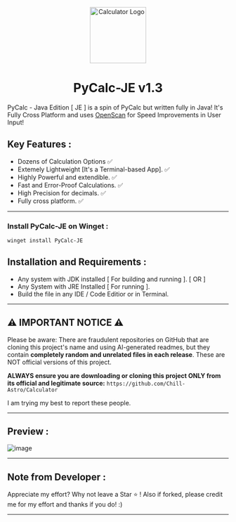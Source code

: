 <p align="center">
  <img src="https://github.com/Chill-Astro/PyCalc-JE/blob/main/PyCalc-JE.ico" width="128px" height="128px" alt="Calculator Logo">
</p>
<h1 align="center">PyCalc-JE v1.3</h1>

PyCalc - Java Edition [ JE ] is a spin of PyCalc but written fully in Java! It's Fully Cross Platform and uses [OpenScan](https://github.com/Chill-Astro/OpenScan/) for Speed Improvements in User Input!

## Key Features :

- Dozens of Calculation Options ✅
- Extemely Lightweight [It's a Terminal-based App]. ✅
- Highly Powerful and extendible. ✅
- Fast and Error-Proof Calculations. ✅
- High Precision for decimals. ✅
- Fully cross platform. ✅

---

### Install PyCalc-JE on Winget :

    winget install PyCalc-JE

## Installation and Requirements :

- Any system with JDK installed [ For building and running ].
  [ OR ]
- Any System with JRE Installed [ For running ].
- Build the file in any IDE / Code Editior or in Terminal.

---

## ⚠️ IMPORTANT NOTICE ⚠️

Please be aware: There are fraudulent repositories on GitHub that are cloning this project's name and using AI-generated readmes, but they contain **completely random and unrelated files in each release**. These are NOT official versions of this project.

**ALWAYS ensure you are downloading or cloning this project ONLY from its official and legitimate source:**
`https://github.com/Chill-Astro/Calculator`

I am trying my best to report these people.

---

## Preview :

![image](https://github.com/user-attachments/assets/7aade0c8-a4ac-437c-aac8-a77731933dee)

---

## Note from Developer :

Appreciate my effort? Why not leave a Star ⭐ ! Also if forked, please credit me for my effort and thanks if you do! :)

---
